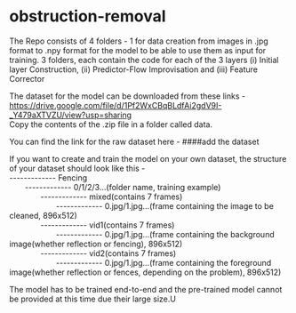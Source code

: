 # obstruction-removal

The Repo consists of 4 folders - 
  1 for data creation from images in .jpg format to .npy format for the model to be able to use them as input for training.
  3 folders, each contain the code for each of the 3 layers (i) Initial layer Construction, (ii) Predictor-Flow Improvisation and (iii) Feature Corrector

The dataset for the model can be downloaded from these links - https://drive.google.com/file/d/1Pf2WxCBqBLdfAi2gdV9I-_Y479aXTVZU/view?usp=sharing   
Copy the contents of the .zip file in a folder called data.

You can find the link for the raw dataset here - ####add the dataset

If you want to create and train the model on your own dataset, the structure of your dataset should look like this -<br> 
------------- Fencing<br>
&emsp;&emsp;------------- 0/1/2/3...(folder name, training example)<br>
&emsp;&emsp;&emsp;&emsp;------------- mixed(contains 7 frames)<br>
&emsp;&emsp;&emsp;&emsp;&emsp;&emsp;------------- 0.jpg/1.jpg...(frame containing the image to be cleaned, 896x512)<br>
&emsp;&emsp;&emsp;&emsp;------------- vid1(contains 7 frames)<br>
&emsp;&emsp;&emsp;&emsp;&emsp;&emsp;------------- 0.jpg/1.jpg...(frame containing the background image(whether reflection or fencing), 896x512)<br>      &emsp;&emsp;&emsp;&emsp;------------- vid2(contains 7 frames)<br>
&emsp;&emsp;&emsp;&emsp;&emsp;&emsp;------------- 0.jpg/1.jpg...(frame containing the foreground image(whether reflection or fences, depending on the problem), 896x512)<br>

The model has to be trained end-to-end and the pre-trained model cannot be provided at this time due their large size.U
